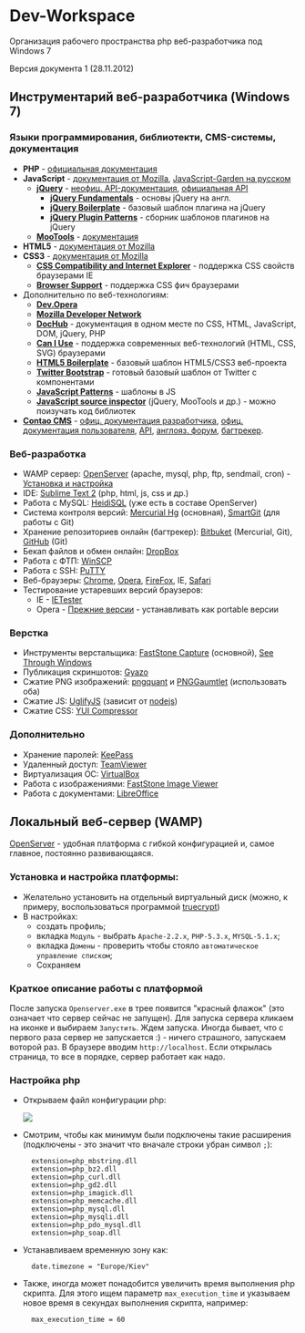 Dev-Workspace
=============

Организация рабочего пространства php веб-разработчика под Windows 7

Версия документа 1 (28.11.2012)

## Инструментарий веб-разработчика (Windows 7)

### Языки программирования, библиотекти, CMS-системы, документация
* **PHP** - [официальная документация](http://www.php.net/manual/ru/)
* **JavaScript** - [документация от Mozilla](https://developer.mozilla.org/en-US/docs/JavaScript), [JavaScript-Garden на русском](http://shamansir.github.com/JavaScript-Garden/)
	* **[jQuery](http://jquery.com/)** - [неофиц. API-документация](http://jqapi.com/), [официальная API](http://api.jquery.com/)
		* **[jQuery Fundamentals](http://jqfundamentals.com/)** - основы jQuery на англ.
		* **[jQuery Boilerplate](http://jqueryboilerplate.com/)** - базовый шаблон плагина на jQuery
		* **[jQuery Plugin Patterns](https://github.com/addyosmani/jquery-plugin-patterns)** - сборник шаблонов плагинов на jQuery
	* **[MooTools](http://mootools.net/)** - [документация](http://mootools.net/docs/core)
* **HTML5** - [документация от Mozilla](https://developer.mozilla.org/ru/docs/HTML/HTML5)
* **CSS3** - [документация от Mozilla](https://developer.mozilla.org/en-US/docs/CSS)
	* **[CSS Compatibility and Internet Explorer](http://msdn.microsoft.com/en-us/library/cc351024)** - поддержка CSS свойств браузерами IE
	* **[Browser Support](http://www.browsersupport.net/)** - поддержка CSS фич браузерами
* Дополнительно по веб-технологиям:
	* **[Dev.Opera](http://dev.opera.com/web)**
	* **[Mozilla Developer Network](https://developer.mozilla.org/)**
	* **[DocHub](http://dochub.io/)** - документация в одном месте по CSS, HTML, JavaScript, DOM, jQuery, PHP
	* **[Can I Use](http://caniuse.com/)** - поддержка современных веб-технологий (HTML, CSS, SVG) браузерами
	* **[HTML5 Boilerplate](http://html5boilerplate.com/)** - базовый шаблон HTML5/CSS3 веб-проекта
	* **[Twitter Bootstrap](http://twitter.github.com/bootstrap/)** - готовый базовый шаблон от Twitter с компонентами
	* **[JavaScript Patterns](http://shichuan.github.com/javascript-patterns/)** - шаблоны в JS
	* **[JavaScript source inspector](http://jsapi.info/)** (jQuery, MooTools и др.) - можно поизучать код библиотек
* **[Contao CMS](https://contao.org/)** - [офиц. документация разработчика](https://contao.org/en/developers-guide.html), [офиц. документация пользователя](https://contao.org/en/users-guide.html), [API](http://api.contao.org/), [англояз. форум](https://community.contao.org/), [багтрекер](https://github.com/contao/core/issues).

### Веб-разработка
* WAMP сервер: [OpenServer](http://open-server.ru/) (apache, mysql, php, ftp, sendmail, cron) - [Установка и настройка](#Локальный-веб-сервер-wamp)
* IDE: [Sublime Text 2](http://www.sublimetext.com/) (php, html, js, css и др.)
* Работа с MySQL: [HeidiSQL](http://www.heidisql.com/) (уже есть в составе OpenServer)
* Система контроля версий: [Mercurial Hg](http://mercurial.selenic.com/) (основная), [SmartGit](http://www.syntevo.com/smartgit/index.html) (для работы с Git)
* Хранение репозиториев онлайн (багтрекер): [Bitbuket](https://bitbucket.org/) (Mercurial, Git), [GitHub](https://github.com/) (Git)
* Бекап файлов и обмен онлайн: [DropBox](https://www.dropbox.com/)
* Работа с ФТП: [WinSCP](http://winscp.net/)
* Работа с SSH: [PuTTY](http://www.chiark.greenend.org.uk/~sgtatham/putty/download.html)
* Веб-браузеры: [Chrome](http://www.google.com/intl/ru/chrome/browser/), [Opera](http://opera.com/), [FireFox](http://www.mozilla.org/ru/firefox/), IE, [Safari](http://support.apple.com/kb/DL1531)
* Тестирование устаревших версий браузеров: 
	* IE - [IETester](http://www.my-debugbar.com/wiki/IETester/HomePage)
	* Opera - [Прежние версии](http://www.opera.com/browser/download/?os=windows&list=all) - устанавливать как portable версии

### Верстка
* Инструменты верстальщика: [FastStone Capture](http://www.faststone.org/FSCaptureDetail.htm) (основной), [See Through Windows](http://www.mobzystems.com/tools/seethroughwindows/)
* Публикация скриншотов: [Gyazo](http://gyazo.com/)
* Сжатие PNG изображений: [pngquant](http://pngquant.org/) и [PNGGaumtlet](http://pnggauntlet.com/) (использовать оба)
* Сжатие JS: [UglifyJS](https://github.com/mishoo/UglifyJS) (зависит от [nodejs](http://nodejs.org/))
* Сжатие CSS: [YUI Compressor](https://github.com/yui/yuicompressor/downloads)

### Дополнительно
* Хранение паролей: [KeePass](http://keepass.info/)
* Удаленный доступ: [TeamViewer](http://www.teamviewer.com/)
* Виртуализация ОС: [VirtualBox](https://www.virtualbox.org/)
* Работа с изображениями: [FastStone Image Viewer](http://www.faststone.org/FSViewerDetail.htm)
* Работа с документами: [LibreOffice](http://ru.libreoffice.org/)

## Локальный веб-сервер (WAMP)

[OpenServer](http://open-server.ru/) - удобная платформа с гибкой конфигурацией и, самое главное, постоянно развивающаяся.

### Установка и настройка платформы:

* Желательно установить на отдельный виртуальный диск (можно, к примеру, воспользоваться программой [truecrypt](http://www.truecrypt.org/))
* В настройках:
	* создать профиль;
	* вкладка `Модуль` - выбрать `Apache-2.2.x`, `PHP-5.3.x`, `MYSQL-5.1.x`;
	* вкладка `Домены` - проверить чтобы стояло `автоматическое управление списком`;
	* Сохраняем

### Краткое описание работы с платформой

После запуска `Openserver.exe` в трее появится "красный флажок" (это означает что сервер сейчас не запущен). Для запуска сервера кликаем на иконке и выбираем `Запустить`. Ждем запуска. Иногда бывает, что с первого раза сервер не запускается :) - ничего страшного, запускаем воторой раз. В браузере вводим `http://localhost`. Если открылась страница, то все в порядке, сервер работает как надо.

### Настройка php

* Открываем файл конфигурации php:

	![](http://gyazo.com/4b7f182a1421860f1a989e5d3fc06e36.png?1354091588)

* Смотрим, чтобы как минимум были подключены такие расширения (подключены - это значит что вначале строки убран символ `;`):

		extension=php_mbstring.dll
		extension=php_bz2.dll
		extension=php_curl.dll
		extension=php_gd2.dll
		extension=php_imagick.dll
		extension=php_memcache.dll
		extension=php_mysql.dll
		extension=php_mysqli.dll
		extension=php_pdo_mysql.dll
		extension=php_soap.dll

* Устанавливаем временную зону как:

		date.timezone = "Europe/Kiev"

* Также, иногда может понадобится увеличить время выполнения php скрипта. Для этого ищем параметр `max_execution_time` и указываем новое время в секундах выполнения скрипта, например:

		max_execution_time = 60